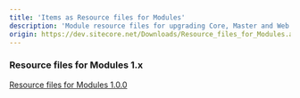 ```yaml
---
title: 'Items as Resource files for Modules'
description: 'Module resource files for upgrading Core, Master and Web. Aligns with SXP feature that moves default Sitecore items out datebases into resources. Download and use the packages for the modules and versions you are upgrading from.'
origin: https://dev.sitecore.net/Downloads/Resource_files_for_Modules.aspx
---
```

### Resource files for Modules 1.x
[Resource files for Modules 1.0.0](/downloads/Resource_files_for_Modules/1x/Resource_files_for_Modules_100)